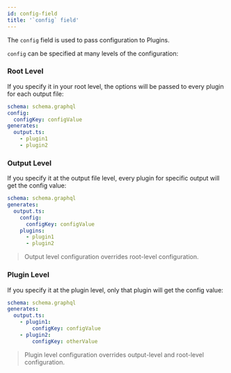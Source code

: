 ```yaml
---
id: config-field
title: '`config` field'
---
```


The `config` field is used to pass configuration to Plugins.

`config` can be specified at many levels of the configuration:

### Root Level

If you specify it in your root level, the options will be passed to every plugin for each output file:

```yaml
schema: schema.graphql
config:
  configKey: configValue
generates:
  output.ts:
    - plugin1
    - plugin2
```

### Output Level

If you specify it at the output file level, every plugin for specific output will get the config value:

```yaml
schema: schema.graphql
generates:
  output.ts:
    config:
      configKey: configValue
    plugins:
      - plugin1
      - plugin2
```

> Output level configuration overrides root-level configuration.

### Plugin Level

If you specify it at the plugin level, only that plugin will get the config value:

```yaml
schema: schema.graphql
generates:
  output.ts:
    - plugin1:
        configKey: configValue
    - plugin2:
        configKey: otherValue
```

> Plugin level configuration overrides output-level and root-level configuration.

